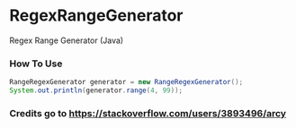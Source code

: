 # RegexRangeGenerator
Regex Range Generator (Java)

### How To Use

```java
RangeRegexGenerator generator = new RangeRegexGenerator();
System.out.println(generator.range(4, 99));
```
### Credits go to https://stackoverflow.com/users/3893496/arcy
